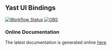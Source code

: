 ## Yast UI Bindings

[![Workflow Status](https://github.com/yast/yast-ycp-ui-bindings/workflows/CI/badge.svg?branch=master)](
https://github.com/yast/yast-ycp-ui-bindings/actions?query=branch%3Amaster)
[![OBS](https://github.com/yast/yast-ycp-ui-bindings/actions/workflows/submit.yml/badge.svg)](https://github.com/yast/yast-ycp-ui-bindings/actions/workflows/submit.yml)

### Online Documentation

The latest documentation is generated online [here](https://yast-ui-bindings.surge.sh/).
